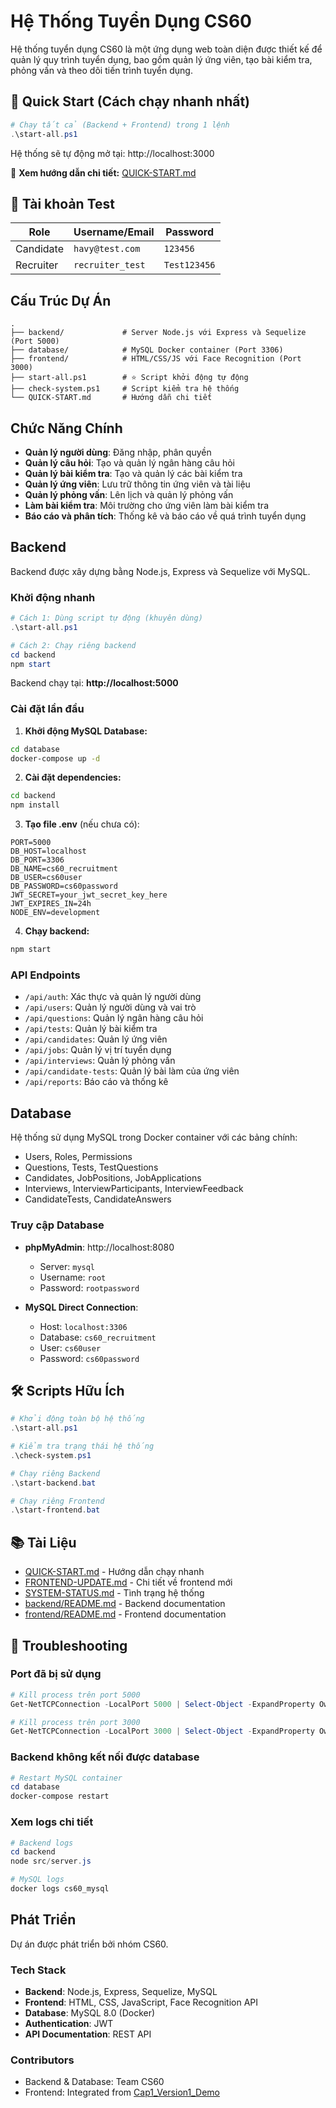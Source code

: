# Hệ Thống Tuyển Dụng CS60

Hệ thống tuyển dụng CS60 là một ứng dụng web toàn diện được thiết kế để quản lý quy trình tuyển dụng, bao gồm quản lý ứng viên, tạo bài kiểm tra, phỏng vấn và theo dõi tiến trình tuyển dụng.

## 🚀 Quick Start (Cách chạy nhanh nhất)

```powershell
# Chạy tất cả (Backend + Frontend) trong 1 lệnh
.\start-all.ps1
```

Hệ thống sẽ tự động mở tại: http://localhost:3000

📖 **Xem hướng dẫn chi tiết:** [QUICK-START.md](./QUICK-START.md)

## 🔑 Tài khoản Test

| Role | Username/Email | Password |
|------|----------------|----------|
| Candidate | `havy@test.com` | `123456` |
| Recruiter | `recruiter_test` | `Test123456` |

## Cấu Trúc Dự Án

```
.
├── backend/             # Server Node.js với Express và Sequelize (Port 5000)
├── database/            # MySQL Docker container (Port 3306)
├── frontend/            # HTML/CSS/JS với Face Recognition (Port 3000)
├── start-all.ps1        # ⭐ Script khởi động tự động
├── check-system.ps1     # Script kiểm tra hệ thống
└── QUICK-START.md       # Hướng dẫn chi tiết
```

## Chức Năng Chính

- **Quản lý người dùng**: Đăng nhập, phân quyền
- **Quản lý câu hỏi**: Tạo và quản lý ngân hàng câu hỏi
- **Quản lý bài kiểm tra**: Tạo và quản lý các bài kiểm tra
- **Quản lý ứng viên**: Lưu trữ thông tin ứng viên và tài liệu
- **Quản lý phỏng vấn**: Lên lịch và quản lý phỏng vấn
- **Làm bài kiểm tra**: Môi trường cho ứng viên làm bài kiểm tra
- **Báo cáo và phân tích**: Thống kê và báo cáo về quá trình tuyển dụng

## Backend

Backend được xây dựng bằng Node.js, Express và Sequelize với MySQL.

### Khởi động nhanh

```powershell
# Cách 1: Dùng script tự động (khuyên dùng)
.\start-all.ps1

# Cách 2: Chạy riêng backend
cd backend
npm start
```

Backend chạy tại: **http://localhost:5000**

### Cài đặt lần đầu

1. **Khởi động MySQL Database:**
```bash
cd database
docker-compose up -d
```

2. **Cài đặt dependencies:**
```bash
cd backend
npm install
```

3. **Tạo file .env** (nếu chưa có):
```env
PORT=5000
DB_HOST=localhost
DB_PORT=3306
DB_NAME=cs60_recruitment
DB_USER=cs60user
DB_PASSWORD=cs60password
JWT_SECRET=your_jwt_secret_key_here
JWT_EXPIRES_IN=24h
NODE_ENV=development
```

4. **Chạy backend:**
```bash
npm start
```

### API Endpoints

- `/api/auth`: Xác thực và quản lý người dùng
- `/api/users`: Quản lý người dùng và vai trò
- `/api/questions`: Quản lý ngân hàng câu hỏi
- `/api/tests`: Quản lý bài kiểm tra
- `/api/candidates`: Quản lý ứng viên
- `/api/jobs`: Quản lý vị trí tuyển dụng
- `/api/interviews`: Quản lý phỏng vấn
- `/api/candidate-tests`: Quản lý bài làm của ứng viên
- `/api/reports`: Báo cáo và thống kê

## Database

Hệ thống sử dụng MySQL trong Docker container với các bảng chính:

- Users, Roles, Permissions
- Questions, Tests, TestQuestions
- Candidates, JobPositions, JobApplications
- Interviews, InterviewParticipants, InterviewFeedback
- CandidateTests, CandidateAnswers

### Truy cập Database

- **phpMyAdmin**: http://localhost:8080
  - Server: `mysql`
  - Username: `root`
  - Password: `rootpassword`

- **MySQL Direct Connection**:
  - Host: `localhost:3306`
  - Database: `cs60_recruitment`
  - User: `cs60user`
  - Password: `cs60password`

## 🛠️ Scripts Hữu Ích

```powershell
# Khởi động toàn bộ hệ thống
.\start-all.ps1

# Kiểm tra trạng thái hệ thống
.\check-system.ps1

# Chạy riêng Backend
.\start-backend.bat

# Chạy riêng Frontend
.\start-frontend.bat
```

## 📚 Tài Liệu

- [QUICK-START.md](./QUICK-START.md) - Hướng dẫn chạy nhanh
- [FRONTEND-UPDATE.md](./FRONTEND-UPDATE.md) - Chi tiết về frontend mới
- [SYSTEM-STATUS.md](./SYSTEM-STATUS.md) - Tình trạng hệ thống
- [backend/README.md](./backend/README.md) - Backend documentation
- [frontend/README.md](./frontend/README.md) - Frontend documentation

## 🐛 Troubleshooting

### Port đã bị sử dụng
```powershell
# Kill process trên port 5000
Get-NetTCPConnection -LocalPort 5000 | Select-Object -ExpandProperty OwningProcess | ForEach-Object { Stop-Process -Id $_ -Force }

# Kill process trên port 3000
Get-NetTCPConnection -LocalPort 3000 | Select-Object -ExpandProperty OwningProcess | ForEach-Object { Stop-Process -Id $_ -Force }
```

### Backend không kết nối được database
```powershell
# Restart MySQL container
cd database
docker-compose restart
```

### Xem logs chi tiết
```powershell
# Backend logs
cd backend
node src/server.js

# MySQL logs
docker logs cs60_mysql
```

## Phát Triển

Dự án được phát triển bởi nhóm CS60.

### Tech Stack
- **Backend**: Node.js, Express, Sequelize, MySQL
- **Frontend**: HTML, CSS, JavaScript, Face Recognition API
- **Database**: MySQL 8.0 (Docker)
- **Authentication**: JWT
- **API Documentation**: REST API

### Contributors
- Backend & Database: Team CS60
- Frontend: Integrated from [Cap1_Version1_Demo](https://github.com/anhvuha123/Cap1_Version1_Demo)
